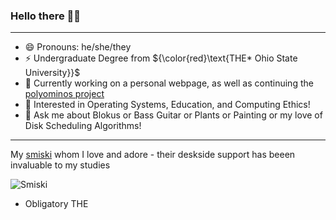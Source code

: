 ### Hello there 👋😄
<hr/>

- 😄 Pronouns: he/she/they
- ⚡ Undergraduate Degree from ${\color{red}\text{THE* Ohio State University}}$
- 🔭 Currently working on a personal webpage, as well as continuing the [polyominos project](https://github.com/natalieCloud/Polyomino-Generation)
- 🌱 Interested in Operating Systems, Education, and Computing Ethics!
- 💬 Ask me about Blokus or Bass Guitar or Plants or Painting or my love of Disk Scheduling Algorithms!

<hr/>

My [smiski](https://smiski.com/e/) whom I love and adore - their deskside support has beeen invaluable to my studies
<br/>

![Smiski](https://github.com/user-attachments/assets/a0e55f84-941b-4c97-a0d3-e45a73347f28)


* Obligatory THE

<!--
**natalieCloud/natalieCloud** is a ✨ _special_ ✨ repository because its `README.md` (this file) appears on your GitHub profile.

Here are some ideas to get you started:

- 🔭 I’m currently working on ...
- 🌱 I’m currently learning ...
- 👯 I’m looking to collaborate on ...
- 🤔 I’m looking for help with ...
- 💬 Ask me about ...
- 📫 How to reach me: ...
- 😄 Pronouns: ...
- ⚡ Fun fact: ...
-->
